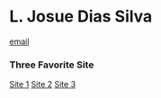 # L. Josue Dias Silva

[email](lucasjdias@gmail.com)

### Three Favorite Site
[Site 1](pinterest.com)
[Site 2](twitter.com)
[Site 3](designspiration.net)
